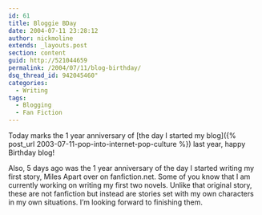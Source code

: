 ```yaml
---
id: 61
title: Bloggie BDay
date: 2004-07-11 23:28:12
author: nickmoline
extends: _layouts.post
section: content
guid: http://521044659
permalink: /2004/07/11/blog-birthday/
dsq_thread_id: 942045460"
categories:
  - Writing
tags:
  - Blogging
  - Fan Fiction
---
```

Today marks the 1 year anniversary of [the day I started my blog]({% post_url 2003-07-11-pop-into-internet-pop-culture %}) last year, happy Birthday blog!

Also, 5 days ago was the 1 year anniversary of the day I started writing my first story, Miles Apart over on fanfiction.net. Some of you know that I am currently working on writing my first two novels. Unlike that original story, these are not fanfiction but instead are stories set with my own characters in my own situations. I&#8217;m looking forward to finishing them.
